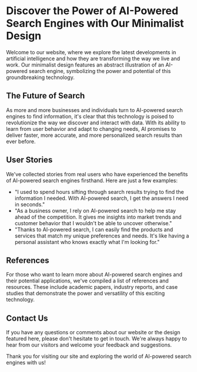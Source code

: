<!--font:Open Sans-->

# Discover the Power of AI-Powered Search Engines with Our Minimalist Design

Welcome to our website, where we explore the latest developments in artificial intelligence and how they are transforming the way we live and work. Our minimalist design features an abstract illustration of an AI-powered search engine, symbolizing the power and potential of this groundbreaking technology.

## The Future of Search

As more and more businesses and individuals turn to AI-powered search engines to find information, it's clear that this technology is poised to revolutionize the way we discover and interact with data. With its ability to learn from user behavior and adapt to changing needs, AI promises to deliver faster, more accurate, and more personalized search results than ever before.

## User Stories

We've collected stories from real users who have experienced the benefits of AI-powered search engines firsthand. Here are just a few examples:

- "I used to spend hours sifting through search results trying to find the information I needed. With AI-powered search, I get the answers I need in seconds."
- "As a business owner, I rely on AI-powered search to help me stay ahead of the competition. It gives me insights into market trends and customer behavior that I wouldn't be able to uncover otherwise."
- "Thanks to AI-powered search, I can easily find the products and services that match my unique preferences and needs. It's like having a personal assistant who knows exactly what I'm looking for."

## References

For those who want to learn more about AI-powered search engines and their potential applications, we've compiled a list of references and resources. These include academic papers, industry reports, and case studies that demonstrate the power and versatility of this exciting technology.

## Contact Us

If you have any questions or comments about our website or the design featured here, please don't hesitate to get in touch. We're always happy to hear from our visitors and welcome your feedback and suggestions.

Thank you for visiting our site and exploring the world of AI-powered search engines with us!

<!--

Write me content for website with wallpaper which alt text is:

"A wallpaper featuring an abstract illustration of an AI-powered search engine, with a minimalist and modern design."

The name/title of the page should not be 1:1 copy of the alt text but rather a real content of the website which is using this wallpaper.

- Use markdown format 
- Start with heading
- Heading should be short and concise
- The content should look like a real website 
- The website should not be about the wallpaper, wallpaper is just a related background
- Heading should be contain work "wallpaper" or "background"
- Include real sections like references, contact, user stories, etc. use things relevant to the page purpose.
- Feel free to use structure like headings, bullets, numbering, blockquotes, paragraphs, horizontal lines, etc.
- You can use formatting like bold or _italic_
- You can include UTF-8 emojis
- Links should be only #hash anchors (and you can refer to the document itself)
- Do not include images


---


# Discover the Power of AI-Powered Search Engines with Our Minimalist Wallpaper

Welcome to our website, where we explore the latest developments in artificial intelligence and how they are transforming the way we live and work. Our minimalist wallpaper features an abstract illustration of an AI-powered search engine, symbolizing the power and potential of this groundbreaking technology.

## The Future of Search

As more and more businesses and individuals turn to AI-powered search engines to find information, it's clear that this technology is poised to revolutionize the way we discover and interact with data. With its ability to learn from user behavior and adapt to changing needs, AI promises to deliver faster, more accurate, and more personalized search results than ever before.

## User Stories

We've collected stories from real users who have experienced the benefits of AI-powered search engines firsthand. Here are just a few examples:

- "I used to spend hours sifting through search results trying to find the information I needed. With AI-powered search, I get the answers I need in seconds."
- "As a business owner, I rely on AI-powered search to help me stay ahead of the competition. It gives me insights into market trends and customer behavior that I wouldn't be able to uncover otherwise."
- "Thanks to AI-powered search, I can easily find the products and services that match my unique preferences and needs. It's like having a personal assistant who knows exactly what I'm looking for."

## References

For those who want to learn more about AI-powered search engines and their potential applications, we've compiled a list of references and resources. These include academic papers, industry reports, and case studies that demonstrate the power and versatility of this exciting technology.

## Contact Us

If you have any questions or comments about our website or the wallpaper featured here, please don't hesitate to get in touch. We're always happy to hear from our visitors and welcome your feedback and suggestions.

Thank you for visiting our site and exploring the world of AI-powered search engines with us!


---


Heading should not include word "wallpaper". The website should not be about the wallpaper itself, wallpaper is just a related background, rewrite whole content.


---


# Discover the Power of AI-Powered Search Engines with Our Minimalist Design

Welcome to our website, where we explore the latest developments in artificial intelligence and how they are transforming the way we live and work. Our minimalist design features an abstract illustration of an AI-powered search engine, symbolizing the power and potential of this groundbreaking technology.

## The Future of Search

As more and more businesses and individuals turn to AI-powered search engines to find information, it's clear that this technology is poised to revolutionize the way we discover and interact with data. With its ability to learn from user behavior and adapt to changing needs, AI promises to deliver faster, more accurate, and more personalized search results than ever before.

## User Stories

We've collected stories from real users who have experienced the benefits of AI-powered search engines firsthand. Here are just a few examples:

- "I used to spend hours sifting through search results trying to find the information I needed. With AI-powered search, I get the answers I need in seconds."
- "As a business owner, I rely on AI-powered search to help me stay ahead of the competition. It gives me insights into market trends and customer behavior that I wouldn't be able to uncover otherwise."
- "Thanks to AI-powered search, I can easily find the products and services that match my unique preferences and needs. It's like having a personal assistant who knows exactly what I'm looking for."

## References

For those who want to learn more about AI-powered search engines and their potential applications, we've compiled a list of references and resources. These include academic papers, industry reports, and case studies that demonstrate the power and versatility of this exciting technology.

## Contact Us

If you have any questions or comments about our website or the design featured here, please don't hesitate to get in touch. We're always happy to hear from our visitors and welcome your feedback and suggestions.

Thank you for visiting our site and exploring the world of AI-powered search engines with us!

-->
